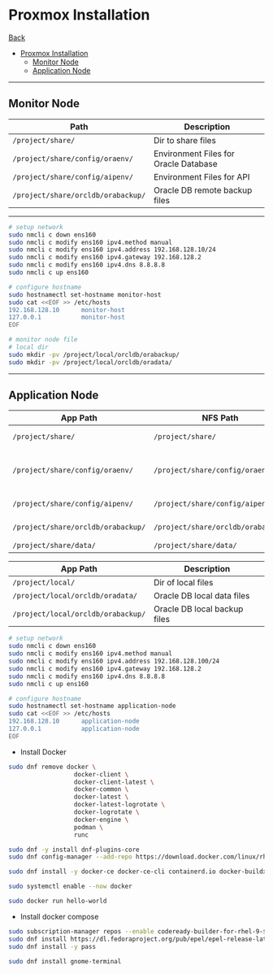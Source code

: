 # Proxmox Installation

[Back](../../../README.md)

- [Proxmox Installation](#proxmox-installation)
  - [Monitor Node](#monitor-node)
  - [Application Node](#application-node)

---

## Monitor Node

| Path                               | Description                           |
| ---------------------------------- | ------------------------------------- |
| `/project/share/`                  | Dir to share files                    |
| `/project/share/config/oraenv/`    | Environment Files for Oracle Database |
| `/project/share/config/aipenv/`    | Environment Files for API             |
| `/project/share/orcldb/orabackup/` | Oracle DB remote backup files         |

---

```sh
# setup network
sudo nmcli c down ens160
sudo nmcli c modify ens160 ipv4.method manual
sudo nmcli c modify ens160 ipv4.address 192.168.128.10/24
sudo nmcli c modify ens160 ipv4.gateway 192.168.128.2
sudo nmcli c modify ens160 ipv4.dns 8.8.8.8
sudo nmcli c up ens160

# configure hostname
sudo hostnamectl set-hostname monitor-host
sudo cat <<EOF >> /etc/hosts
192.168.128.10      monitor-host
127.0.0.1           monitor-host
EOF

# monitor node file
# local dir
sudo mkdir -pv /project/local/orcldb/orabackup/
sudo mkdir -pv /project/local/orcldb/oradata/
```

---

## Application Node

| App Path                           | NFS Path                           | Description                           |
| ---------------------------------- | ---------------------------------- | ------------------------------------- |
| `/project/share/`                  | `/project/share/`                  | Dir to share files                    |
| `/project/share/config/oraenv/`    | `/project/share/config/oraenv/`    | Environment Files for Oracle Database |
| `/project/share/config/aipenv/`    | `/project/share/config/aipenv/`    | Environment Files for API             |
| `/project/share/orcldb/orabackup/` | `/project/share/orcldb/orabackup/` | Oracle DB backup files                |
| `/project/share/data/`             | `/project/share/data/`             | Source Data                           |

| App Path                           | Description                  |
| ---------------------------------- | ---------------------------- |
| `/project/local/`                  | Dir of local files           |
| `/project/local/orcldb/oradata/`   | Oracle DB local data files   |
| `/project/local/orcldb/orabackup/` | Oracle DB local backup files |

```sh
# setup network
sudo nmcli c down ens160
sudo nmcli c modify ens160 ipv4.method manual
sudo nmcli c modify ens160 ipv4.address 192.168.128.100/24
sudo nmcli c modify ens160 ipv4.gateway 192.168.128.2
sudo nmcli c modify ens160 ipv4.dns 8.8.8.8
sudo nmcli c up ens160

# configure hostname
sudo hostnamectl set-hostname application-node
sudo cat <<EOF >> /etc/hosts
192.168.128.10      application-node
127.0.0.1           application-node
EOF
```

- Install Docker

```sh
sudo dnf remove docker \
                  docker-client \
                  docker-client-latest \
                  docker-common \
                  docker-latest \
                  docker-latest-logrotate \
                  docker-logrotate \
                  docker-engine \
                  podman \
                  runc

sudo dnf -y install dnf-plugins-core
sudo dnf config-manager --add-repo https://download.docker.com/linux/rhel/docker-ce.repo

sudo dnf install -y docker-ce docker-ce-cli containerd.io docker-buildx-plugin docker-compose-plugin

sudo systemctl enable --now docker

sudo docker run hello-world
```

- Install docker compose

```sh
sudo subscription-manager repos --enable codeready-builder-for-rhel-9-$(arch)-rpms
sudo dnf install https://dl.fedoraproject.org/pub/epel/epel-release-latest-9.noarch.rpm
sudo dnf install -y pass

sudo dnf install gnome-terminal
```
